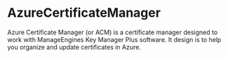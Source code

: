 # AzureCertificateManager
Azure Certificate Manager (or ACM) is a certificate manager designed to work with ManageEngines Key Manager Plus software. It design is to help you organize and update certificates in Azure.
